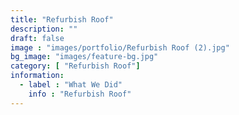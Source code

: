 ```yaml
---
title: "Refurbish Roof"
description: ""
draft: false
image : "images/portfolio/Refurbish Roof (2).jpg"
bg_image: "images/feature-bg.jpg"
category: [ "Refurbish Roof"]
information:
  - label : "What We Did"
    info : "Refurbish Roof"
---
```



